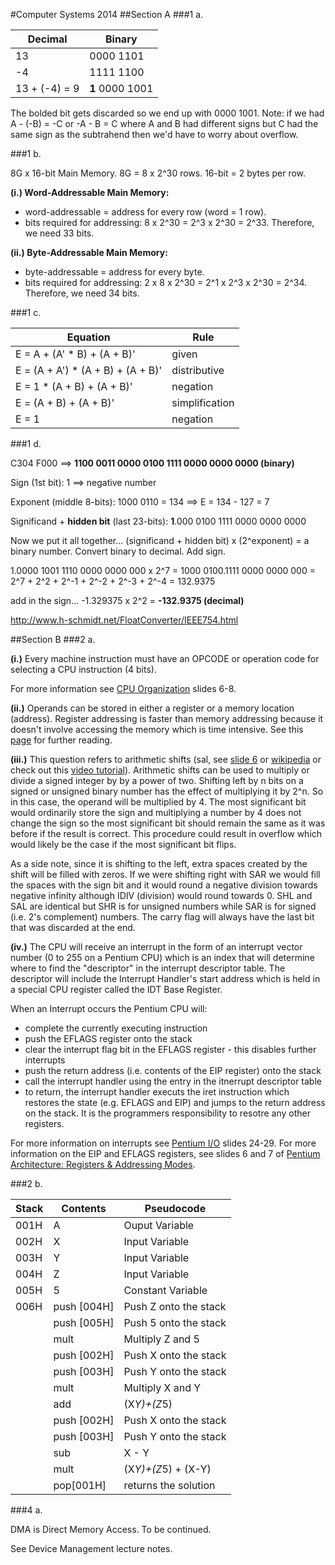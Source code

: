#Computer Systems 2014
##Section A
###1 a.

Decimal       | Binary
--------------|-------
13            | 0000 1101
-4            | 1111 1100
13 + (-4) = 9 | **1** 0000 1001

The bolded bit gets discarded so we end up with 0000 1001.  Note: if we had A - (-B) = -C or -A - B = C where A and B had different signs but C had the same sign as the subtrahend then we'd have to worry about overflow.

###1 b.

8G x 16-bit Main Memory. 8G = 8 x 2^30 rows.  16-bit = 2 bytes per row.

**(i.) Word-Addressable Main Memory:**
* word-addressable = address for every row (word = 1 row).
* bits required for addressing: 8 x 2^30 = 2^3 x 2^30 = 2^33. Therefore, we need 33 bits. 

**(ii.) Byte-Addressable Main Memory:**
* byte-addressable = address for every byte.
* bits required for addressing: 2 x 8 x 2^30 = 2^1 x 2^3 x 2^30 = 2^34. Therefore, we need 34 bits. 

###1 c.

Equation | Rule
------------ | -------------
E = A + (A' \* B) + (A + B)' | given
E = (A + A') \* (A + B) + (A + B)' | distributive
E = 1 \* (A + B) + (A + B)' | negation
E = (A + B) + (A + B)' | simplification
E = 1 | negation

###1 d.

C304 F000 ==> **1100 0011 0000 0100 1111 0000 0000 0000 (binary)**

Sign (1st bit): 1 ==> negative number

Exponent (middle 8-bits): 1000 0110 = 134 ==> E = 134 - 127 = 7

Significand + **hidden bit** (last 23-bits): **1**.000 0100 1111 0000 0000 0000

Now we put it all together... (significand + hidden bit) x (2^exponent) = a binary number.  Convert binary to decimal.  Add sign.

1.0000 1001 1110 0000 0000 000 x 2^7 = 1000 0100.1111 0000 0000 000 = 2^7 + 2^2 + 2^-1 + 2^-2 + 2^-3 + 2^-4 = 132.9375

add in the sign... -1.329375 x 2^2 = **-132.9375 (decimal)**

http://www.h-schmidt.net/FloatConverter/IEEE754.html

##Section B
###2 a.

**(i.)** Every machine instruction must have an OPCODE or operation code for selecting a CPU instruction (4 bits).

For more information see [CPU Organization](http://www.commsp.ee.ic.ac.uk/~kkleung/Computer_Systems_2015/3_Slides_CPUOrganisation.ppt) slides 6-8.

**(ii.)** Operands can be stored in either a register or a memory location (address).  Register addressing is faster than memory addressing because it doesn't involve accessing the memory which is time intensive.  See this [page](http://www.tutorialspoint.com/assembly_programming/assembly_addressing_modes.htm) for further reading.

**(iii.)** This question refers to arithmetic shifts (sal, see [slide 6](http://www.commsp.ee.ic.ac.uk/~kkleung/Computer_Systems_2015/6_Pentium3.ppt) or [wikipedia](https://en.wikipedia.org/wiki/Arithmetic_shift) or check out this [video tutorial](https://www.youtube.com/watch?v=_Z3yz0k9dmQ&nohtml5=False)).  Arithmetic shifts can be used to multiply or divide a signed integer by by a power of two.  Shifting left by n bits on a signed or unsigned binary number has the effect of multiplying it by 2^n.  So in this case, the operand will be multiplied by 4.  The most significant bit would ordinarily store the sign and multiplying a number by 4 does not change the sign so the most significant bit should remain the same as it was before if the result is correct.  This procedure could result in overflow which would likely be the case if the most significant bit flips.

As a side note, since it is shifting to the left, extra spaces created by the shift will be filled with zeros.  If we were shifting right with SAR we would fill the spaces with the sign bit and it would round a negative division towards negative infinity although IDIV (division) would round towards 0.  SHL and SAL are identical but SHR is for unsigned numbers while SAR is for signed (i.e. 2's complement) numbers. The carry flag will always have the last bit that was discarded at the end.

**(iv.)**  The CPU will receive an interrupt in the form of an interrupt vector number (0 to 255 on a Pentium CPU) which is an index that will determine where to find the "descriptor" in the interrupt descriptor table.  The descriptor will include the Interrupt Handler's start address which is held in a special CPU register called the IDT Base Register.

When an Interrupt occurs the Pentium CPU will:

* complete the currently executing instruction
* push the EFLAGS register onto the stack
* clear the interrupt flag bit in the EFLAGS register - this disables further interrupts
* push the return address (i.e. contents of the EIP register) onto the stack
* call the interrupt handler using the entry in the itnerrupt descriptor table
* to return, the interrupt handler executs the iret instruction which restores the state (e.g. EFLAGS and EIP) and jumps to the return address on the stack.  It is the programmers responsibility to resotre any other registers.

For more information on interrupts see [Pentium I/O](http://www.commsp.ee.ic.ac.uk/~kkleung/Computer_Systems_2015/8_Slides_IO.PPT) slides 24-29. For more information on the EIP and EFLAGS registers, see slides 6 and 7 of [Pentium Architecture: Registers & Addressing Modes](http://www.commsp.ee.ic.ac.uk/~kkleung/Computer_Systems_2015/5_Pentium1-2.ppt).

###2 b. 

Stack   | Contents            | Pseudocode
--------|---------------------|-------
001H   | A                   | Ouput Variable
002H   | X                   | Input Variable
003H   | Y                   | Input Variable
004H   | Z                   | Input Variable
005H   | 5                   | Constant Variable
006H   | push [004H]         | Push Z onto the stack
       | push [005H]         | Push 5 onto the stack
       | mult                | Multiply Z and 5 
       | push [002H]         | Push X onto the stack 
       | push [003H]         | Push Y onto the stack 
       | mult                | Multiply X and Y 
       | add                 | (X*Y)+(Z*5)
       | push [002H]         | Push X onto the stack 
       | push [003H]         | Push Y onto the stack 
       | sub                 | X - Y
       | mult                | (X*Y)+(Z*5) + (X-Y)
       | pop[001H]           | returns the solution


###4 a.

DMA is Direct Memory Access. To be continued.

See Device Management lecture notes.



